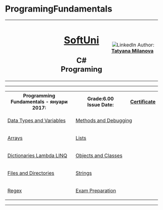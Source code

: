 # ProgramingFundamentals
<!-- Head Start -->
<table border="0" width="100%" cellspacing="1" cellpadding="3" align="center">
<tbody>
<tr>
<td align="center" width="33%"><img style="text-align: ce;" src="http://conf.softuni.bg/wp-content/uploads/2015/01/SoftUni-Logo-Flat_square-blue-300x235.png" alt="" /></td>
<td align="center" width="33%">
<h1><a href="https://softuni.bg/">SoftUni</a></h1>
<h2>C# Programing</h2>
</td>
<td align="center" width="33%"><img src="https://avatars0.githubusercontent.com/u/22100183?s=460&v=4" alt="" />
<img src="https://www.linkedin.com/favicon.ico" alt="LinkedIn" />
Author: 
<strong>
<a title="LinkedIn Tatyana Milanova" href="https://www.linkedin.com/in/tanya-milanova-15040257/" target="_blank">
Tatyana Milanova
</a>
</strong></p>
</td>
</tr>
</tbody>
</table>
<!-- Head End -->
<!-- Programming Fundamentals Start --><hr />
<table border="0" width="100%" cellspacing="1" cellpadding="3" align="center">
    <tbody>
    <tr><th align="center" width="50%">Programming Fundamentals - януари 2017: <br /> </th><th width="40%">Grade:6.00 <br /> Issue Date:</th><th align="center width=">
    <p><a title="Programming Fundamentals" href="https://softuni.bg/certificates/details/15496/00b8a65a" target="_blank">Certificate</a></p>
    </th></tr>
    <!-- Course Body -->
    <tr>
    <td width="50%">
    <p><a title="Data Types and Variables" href="https://github.com/tanyta78/ProgramingFundamentals/tree/master/01_DataTypesAndVariables" target="_blank">Data Types and Variables</a></p>
    </td>
    <td colspan="2" width="50%">
     <p><a title="Methods and Debugging " href="https://github.com/tanyta78/ProgramingFundamentals/tree/master/02Methods" target="_blank">Methods and Debugging</a></p>
    </td>
    </tr>
    <tr>
    <td width="50%">
    <p><a title="Arrays" href="https://github.com/tanyta78/ProgramingFundamentals/tree/master/03Arrays" target="_blank">Arrays</a></p>
    </td>
    <td colspan="2" width="50%">
    <p><a title="Lists" href="https://github.com/tanyta78/ProgramingFundamentals/tree/master/04Lists/ListHomework" target="_blank">Lists</a></p>
    </td>
    </tr>
    <tr>
    <td width="50%">
    <p><a title="Dictionaries Lambda LINQ " href="https://github.com/tanyta78/ProgramingFundamentals/tree/master/05Dictionaries" target="_blank">Dictionaries Lambda LINQ</a></p>
    </td>
    <td colspan="2" width="50%">
    <p><a title="Objects and Classes" href="https://github.com/tanyta78/ProgramingFundamentals/tree/master/06ObjectClasses" target="_blank">Objects and Classes</a></p>
    </td>
    </tr>
    <tr>
    <td width="50%">
    <p><a title="Files and Directories" href="" target="_blank">Files and Directories</a></p>
    </td>
    <td colspan="2" width="50%">
    <p><a title="Strings" href="https://github.com/tanyta78/ProgramingFundamentals/tree/master/07String" target="_blank">Strings</a></p>
    </td>
    </tr>
    <tr>
    <td width="50%">
    <p><a title="Regex" href="https://github.com/tanyta78/ProgramingFundamentals/tree/master/08Regex/RegexEx" target="_blank">Regex</a></p>
    </td>
    <td colspan="2" width="50%">
    <p><a title="Exam Preparation" href="https://github.com/tanyta78/ProgramingFundamentals/tree/master/Exams" target="_blank">Exam Preparation</a></p>
    </td>
    </tr>
    </tbody>
    </table>
    <hr />
    <!-- Programming Fundamentals End -->
